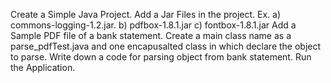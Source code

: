 Create a Simple Java Project.
Add a Jar Files in the project. Ex. a) commons-logging-1.2.jar. b) pdfbox-1.8.1.jar c) fontbox-1.8.1.jar
Add a Sample PDF file of a bank statement.
Create a main class name as a parse_pdfTest.java and one encapusalted class in which declare the object to parse.
Write down a code for parsing object from bank statement.
Run the Application.
